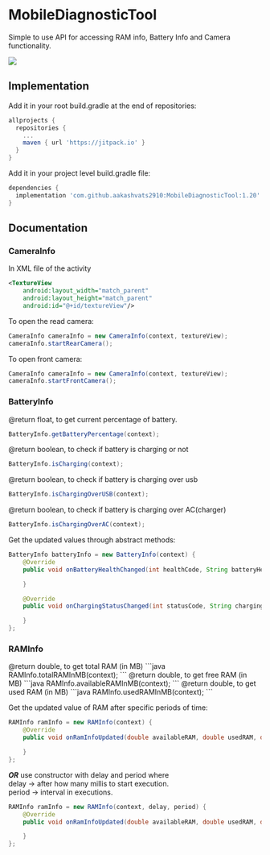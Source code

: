 # MobileDiagnosticTool

Simple to use API for accessing RAM info, Battery Info and Camera functionality.

[![](https://jitpack.io/v/aakashvats2910/MobileDiagnosticTool.svg)](https://jitpack.io/#aakashvats2910/MobileDiagnosticTool)

<h2> Implementation</h2>
Add it in your root build.gradle at the end of repositories:

```gradle
allprojects {
  repositories {
    ...
    maven { url 'https://jitpack.io' }
  }
}
```

Add it in your project level build.gradle file:

```gradle
dependencies {
  implementation 'com.github.aakashvats2910:MobileDiagnosticTool:1.20'
}
```
<h2> Documentation </h2>
<h3> CameraInfo </h3>
In XML file of the activity

```xml
<TextureView
    android:layout_width="match_parent"
    android:layout_height="match_parent"
    android:id="@+id/textureView"/>
```
To open the read camera:
```java
CameraInfo cameraInfo = new CameraInfo(context, textureView);
cameraInfo.startRearCamera();
```

To open front camera:
```java
CameraInfo cameraInfo = new CameraInfo(context, textureView);
cameraInfo.startFrontCamera();
```

<h3> BatteryInfo </h3>

@return float, to get current percentage of battery.
```java
BatteryInfo.getBatteryPercentage(context);
```
@return boolean, to check if battery is charging or not
```java
BatteryInfo.isCharging(context);
```
@return boolean, to check if battery is charging over usb
```java
BatteryInfo.isChargingOverUSB(context);
```
@return boolean, to check if battery is charging over AC(charger)
```java
BatteryInfo.isChargingOverAC(context);
```

Get the updated values through abstract methods:
```java
BatteryInfo batteryInfo = new BatteryInfo(context) {
    @Override
    public void onBatteryHealthChanged(int healthCode, String batteryHealth) {

    }

    @Override
    public void onChargingStatusChanged(int statusCode, String chargingStatus) {

    }
};
```

<h3> RAMInfo </h3>
@return double, to get total RAM (in MB)
```java
RAMInfo.totalRAMInMB(context);
```
@return double, to get free RAM (in MB)
```java
RAMInfo.availableRAMInMB(context);
```
@return double, to get used RAM (in MB)
```java
RAMInfo.usedRAMInMB(context);
```

Get the updated value of RAM after specific periods of time:
```java
RAMInfo ramInfo = new RAMInfo(context) {
    @Override
    public void onRamInfoUpdated(double availableRAM, double usedRAM, double totalRAM) {

    }
};
```
<b><i>OR</i></b> use constructor with delay and period where<br/>
delay -> after how many millis to start execution.<br/>
period -> interval in executions.
```java
RAMInfo ramInfo = new RAMInfo(context, delay, period) {
    @Override
    public void onRamInfoUpdated(double availableRAM, double usedRAM, double totalRAM) {

    }
};

```
